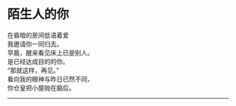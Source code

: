 # 陌生人的你

在昏暗的房间低语着爱\
我邀请你一同归去。\
早晨，醒来看见床上已是别人。\
是已经达成目的的你。\
“那就这样，再见。”\
看向我的眼神与昨日已然不同，\
你仓皇把小屋抛在脑后。






















---
